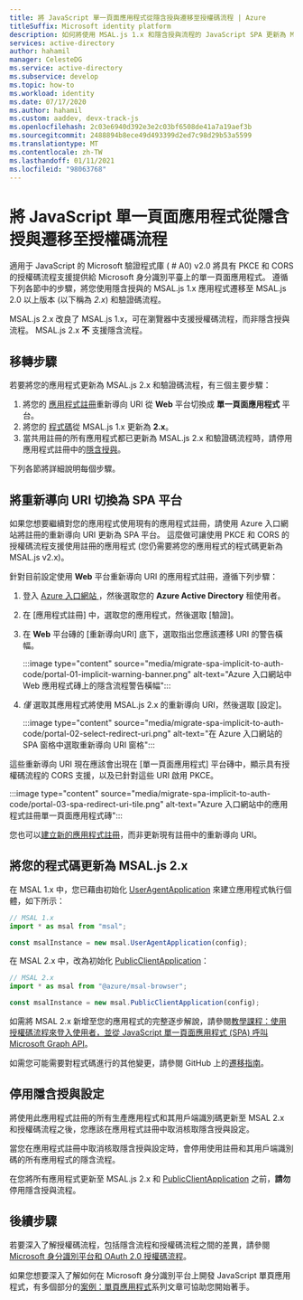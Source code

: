 ```yaml
---
title: 將 JavaScript 單一頁面應用程式從隱含授與遷移至授權碼流程 | Azure
titleSuffix: Microsoft identity platform
description: 如何將使用 MSAL.js 1.x 和隱含授與流程的 JavaScript SPA 更新為 MSAL.js 2.x 和使用 PKCE 和 CORS 支援的授權碼流程。
services: active-directory
author: hahamil
manager: CelesteDG
ms.service: active-directory
ms.subservice: develop
ms.topic: how-to
ms.workload: identity
ms.date: 07/17/2020
ms.author: hahamil
ms.custom: aaddev, devx-track-js
ms.openlocfilehash: 2c03e6940d392e3e2c03bf6508de41a7a19aef3b
ms.sourcegitcommit: 2488894b8ece49d493399d2ed7c98d29b53a5599
ms.translationtype: MT
ms.contentlocale: zh-TW
ms.lasthandoff: 01/11/2021
ms.locfileid: "98063768"
---
```

# <a name="migrate-a-javascript-single-page-app-from-implicit-grant-to-auth-code-flow"></a>將 JavaScript 單一頁面應用程式從隱含授與遷移至授權碼流程

適用于 JavaScript 的 Microsoft 驗證程式庫 ( # A0) v2.0 將具有 PKCE 和 CORS 的授權碼流程支援提供給 Microsoft 身分識別平臺上的單一頁面應用程式。 遵循下列各節中的步驟，將您使用隱含授與的 MSAL.js 1.x 應用程式遷移至 MSAL.js 2.0 以上版本 (以下稱為 *2.x*) 和驗證碼流程。

MSAL.js 2.x 改良了 MSAL.js 1.x，可在瀏覽器中支援授權碼流程，而非隱含授與流程。 MSAL.js 2.x **不** 支援隱含流程。

## <a name="migration-steps"></a>移轉步驟

若要將您的應用程式更新為 MSAL.js 2.x 和驗證碼流程，有三個主要步驟：

1. 將您的 [應用程式註冊](#switch-redirect-uris-to-spa-platform)重新導向 URI 從 **Web** 平台切換成 **單一頁面應用程式** 平台。
1. 將您的 [程式碼](#switch-redirect-uris-to-spa-platform)從 MSAL.js 1.x 更新為 **2.x**。
1. 當共用註冊的所有應用程式都已更新為 MSAL.js 2.x 和驗證碼流程時，請停用應用程式註冊中的[隱含授與](#disable-implicit-grant-settings)。

下列各節將詳細說明每個步驟。

## <a name="switch-redirect-uris-to-spa-platform"></a>將重新導向 URI 切換為 SPA 平台

如果您想要繼續對您的應用程式使用現有的應用程式註冊，請使用 Azure 入口網站將註冊的重新導向 URI 更新為 SPA 平台。 這麼做可讓使用 PKCE 和 CORS 的授權碼流程支援使用註冊的應用程式 (您仍需要將您的應用程式的程式碼更新為 MSAL.js v2.x)。

針對目前設定使用 **Web** 平台重新導向 URI 的應用程式註冊，遵循下列步驟：

1. 登入 <a href="https://portal.azure.com/" target="_blank">Azure 入口網站 <span class="docon docon-navigate-external x-hidden-focus"></span></a> ，然後選取您的 **Azure Active Directory** 租使用者。
1. 在 [應用程式註冊] 中，選取您的應用程式，然後選取 [驗證]。
1. 在 **Web** 平台磚的 [重新導向URI] 底下，選取指出您應該遷移 URI 的警告橫幅。

    :::image type="content" source="media/migrate-spa-implicit-to-auth-code/portal-01-implicit-warning-banner.png" alt-text="Azure 入口網站中 Web 應用程式磚上的隱含流程警告橫幅":::
1. *僅* 選取其應用程式將使用 MSAL.js 2.x 的重新導向 URI，然後選取 [設定]。

    :::image type="content" source="media/migrate-spa-implicit-to-auth-code/portal-02-select-redirect-uri.png" alt-text="在 Azure 入口網站的 SPA 窗格中選取重新導向 URI 窗格":::

這些重新導向 URI 現在應該會出現在 [單一頁面應用程式] 平台磚中，顯示具有授權碼流程的 CORS 支援，以及已針對這些 URI 啟用 PKCE。

:::image type="content" source="media/migrate-spa-implicit-to-auth-code/portal-03-spa-redirect-uri-tile.png" alt-text="Azure 入口網站中的應用程式註冊單一頁面應用程式磚":::

您也可以[建立新的應用程式註冊](scenario-spa-app-registration.md)，而非更新現有註冊中的重新導向 URI。

## <a name="update-your-code-to-msaljs-2x"></a>將您的程式碼更新為 MSAL.js 2.x

在 MSAL 1.x 中，您已藉由初始化 [UserAgentApplication][msal-js-useragentapplication] 來建立應用程式執行個體，如下所示：

```javascript
// MSAL 1.x
import * as msal from "msal";

const msalInstance = new msal.UserAgentApplication(config);
```

在 MSAL 2.x 中，改為初始化 [PublicClientApplication][msal-js-publicclientapplication]：

```javascript
// MSAL 2.x
import * as msal from "@azure/msal-browser";

const msalInstance = new msal.PublicClientApplication(config);
```

如需將 MSAL 2.x 新增至您的應用程式的完整逐步解說，請參閱[教學課程：使用授權碼流程來登入使用者，並從 JavaScript 單一頁面應用程式 (SPA) 呼叫 Microsoft Graph API](tutorial-v2-javascript-auth-code.md)。

如需您可能需要對程式碼進行的其他變更，請參閱 GitHub 上的[遷移指南](https://github.com/AzureAD/microsoft-authentication-library-for-js/blob/dev/lib/msal-browser/docs/v1-migration.md)。

## <a name="disable-implicit-grant-settings"></a>停用隱含授與設定

將使用此應用程式註冊的所有生產應用程式和其用戶端識別碼更新至 MSAL 2.x 和授權碼流程之後，您應該在應用程式註冊中取消核取隱含授與設定。

當您在應用程式註冊中取消核取隱含授與設定時，會停用使用註冊和其用戶端識別碼的所有應用程式的隱含流程。

在您將所有應用程式更新至 MSAL.js 2.x 和 [PublicClientApplication][msal-js-publicclientapplication] 之前，**請勿** 停用隱含授與流程。

## <a name="next-steps"></a>後續步驟

若要深入了解授權碼流程，包括隱含流程和授權碼流程之間的差異，請參閱 [Microsoft 身分識別平台和 OAuth 2.0 授權碼流程](v2-oauth2-auth-code-flow.md)。

如果您想要深入了解如何在 Microsoft 身分識別平台上開發 JavaScript 單頁應用程式，有多個部分的[案例：單頁應用程式](scenario-spa-overview.md)系列文章可協助您開始著手。

<!-- LINKS - external -->
[msal-js-useragentapplication]: https://azuread.github.io/microsoft-authentication-library-for-js/ref/msal-core/modules/_useragentapplication_.html
[msal-js-publicclientapplication]: https://azuread.github.io/microsoft-authentication-library-for-js/ref/msal-browser/classes/_src_app_publicclientapplication_.publicclientapplication.html
